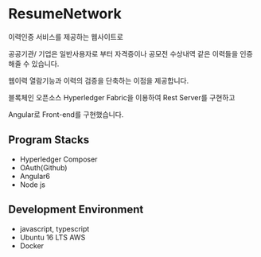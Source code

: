 # ResumeNetwork
이력인증 서비스를 제공하는 웹사이트로

공공기관/ 기업은 일반사용자로 부터 자격증이나 공모전 수상내역 같은 이력들을 인증해줄 수 있습니다.

웹이력 열람기능과 이력의 검증을 단축하는 이점을 제공합니다.

블록체인 오픈소스 Hyperledger Fabric을 이용하여 Rest Server를 구현하고

Angular로 Front-end를 구현했습니다.


## Program Stacks
- Hyperledger Composer
- OAuth(Github)
- Angular6
- Node js

## Development Environment
- javascript, typescript
- Ubuntu 16 LTS AWS
- Docker

